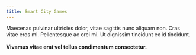 ```yaml
---
title: Smart City Games
---
```


Maecenas pulvinar ultricies dolor, vitae sagittis nunc aliquam non. Cras vitae eros mi. Pellentesque ac orci mi. Ut dignissim tincidunt ex id tincidunt.
<br><br>
**Vivamus vitae erat vel tellus condimentum consectetur.**